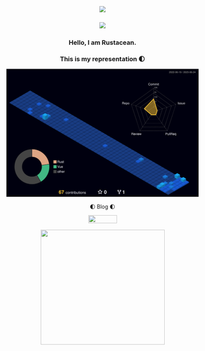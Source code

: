 <p align=center><img src="https://3.bp.blogspot.com/-UBItpkh-WsY/X8iWLccM6oI/AAAAAAAAFuI/wRl4i0pXHrYzrttu_YmW2yVn0Btg21OSACNcBGAsYHQ/w919/the-mandalorian-din-djarin-baby-yoda-grogu-uhdpaper.com-4K-8.1994-wp.thumbnail.jpg"></p>

### 
<h3 align=center><img src="https://img.shields.io/badge/Rust-000000?style=for-the-badge&logo=Rust&logoColor=white"></h3>
<h3 align=center> Hello, I am Rustacean.</h3>
<h3 align=center>This is my representation 🌓 </h3>
</h3>
<p style="line-height:30%"></p> 

<div align=center>
	
![](./profile-3d-contrib/profile-night-view.svg)

</div>
<p style="line-height:10%"></p> 
<div align=center>
<p style="line-height:10%"></p> 
<div align=center>
    <p>🌓 Blog 🌓</p>
</div>
<div align=center>
	<a href="https://theworldaswillandidea.tistory.com"  align=center>
	<img src="http://img.shields.io/badge/-Tistory-dcb386?style=flat&logo=ReverbNation&logoColor=black&link=https://silly.monster/"
	 style="height : auto; margin-left : 10px; margin-right : 10px; width:75px; height :21px;"/>
</a>
	
</div>
<p style="line-height:10%"></p> 
<div align=center>
  <img src="https://i.pinimg.com/564x/28/31/50/28315026028037d9ec0ffff5bbafa205.jpg" style="width: 325px;height:300px">
</div>

<!--
**TheMan1697/TheMan1697** is a ✨ _special_ ✨ repository because its `README.md` (this file) appears on your GitHub profile.

Here are some ideas to get you started:

- 🔭 I’m currently working on ...
- 🌱 I’m currently learning ...
- 👯 I’m looking to collaborate on ...
- 🤔 I’m looking for help with ...
- 💬 Ask me about ...
- 📫 How to reach me: ...
- 😄 Pronouns: ...
- ⚡ Fun fact: ...
-->


